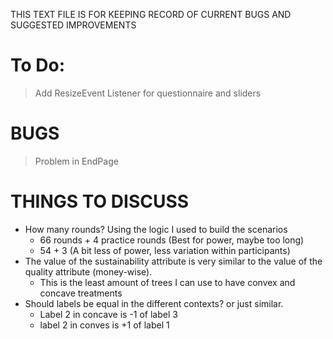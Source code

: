 THIS TEXT FILE IS FOR KEEPING RECORD OF CURRENT BUGS AND SUGGESTED IMPROVEMENTS


# To Do:
> Add ResizeEvent Listener for questionnaire and sliders

# BUGS 

> Problem in EndPage



# THINGS TO DISCUSS

- How many rounds? Using the logic I used to build the scenarios
    - 66 rounds + 4 practice rounds (Best for power, maybe too long)
    - 54 + 3 (A bit less of power, less variation within participants)
- The value of the sustainability attribute is very similar to the value of the quality attribute (money-wise).
    - This is the least amount of trees I can use to have convex and concave treatments
- Should labels be equal in the different contexts? or just similar. 
    - Label 2 in concave is -1 of label 3
    - label 2 in conves is +1 of label 1